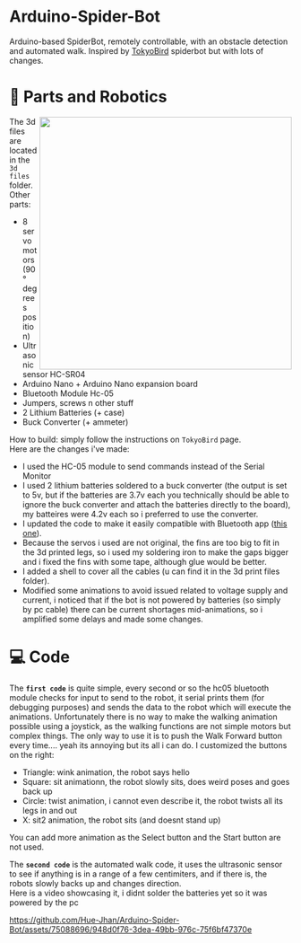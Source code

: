 # Arduino-Spider-Bot
Arduino-based SpiderBot, remotely controllable, with an obstacle detection and automated walk. Inspired by [TokyoBird](https://www.thingiverse.com/thing:4905975) spiderbot but with lots of changes.

# 🔋 Parts and Robotics
<img align="right" src="media/a.gif" width="450" />

The 3d files are located in the `3d files` folder. \
Other parts:
- 8 servo motors (90° degrees position)
- Ultrasonic sensor HC-SR04
- Arduino Nano + Arduino Nano expansion board
- Bluetooth Module Hc-05
- Jumpers, screws n other stuff
- 2 Lithium Batteries (+ case)
- Buck Converter (+ ammeter)

How to build: simply follow the instructions on `TokyoBird` page. \
Here are the changes i've made:
- I used the HC-05 module to send commands instead of the Serial Monitor
- I used 2 lithium batteries soldered to a buck converter (the output is set to 5v, but if the batteries are 3.7v each you technically should be able to ignore the buck converter and attach the batteries directly to the board), my batteires were 4.2v each so i preferred to use the converter.
- I updated the code to make it easily compatible with Bluetooth app ([this one](https://play.google.com/store/apps/details?id=com.giumig.apps.bluetoothserialmonitor&hl=en&gl=US&pli=1)).
- Because the servos i used are not original, the fins are too big to fit in the 3d printed legs, so i used my soldering iron to make the gaps bigger and i fixed the fins with some tape, although glue would be better.
- I added a shell to cover all the cables (u can find it in the 3d print files folder).
- Modified some animations to avoid issued related to voltage supply and current, i noticed that if the bot is not powered by batteries (so simply by pc cable) there can be current shortages mid-animations, so i amplified some delays and made some changes.

# 💻 Code

The **`first code`** is quite simple, every second or so the hc05 bluetooth module checks for input to send to the robot, it serial prints them (for debugging purposes) and sends the data to the robot which will execute the animations. Unfortunately there is no way to make the walking animation possible using a joystick, as the walking functions are not simple motors but complex things. The only way to use it is to push the Walk Forward button every time.... yeah its annoying but its all i can do. I customized the buttons on the right:
- Triangle: wink animation, the robot says hello
- Square: sit animationn, the robot slowly sits, does weird poses and goes back up
- Circle: twist animation, i cannot even describe it, the robot twists all its legs in and out
- X: sit2 animation, the robot sits (and doesnt stand up)

You can add more animation as the Select button and the Start button are not used.

The **`second code`** is the automated walk code, it uses the ultrasonic sensor to see if anything is in a range of a few centimiters, and if there is, the robots slowly backs up and changes direction. \
Here is a video showcasing it, i didnt solder the batteries yet so it was powered by the pc

https://github.com/Hue-Jhan/Arduino-Spider-Bot/assets/75088696/948d0f76-3dea-49bb-976c-75f6bf47370e


